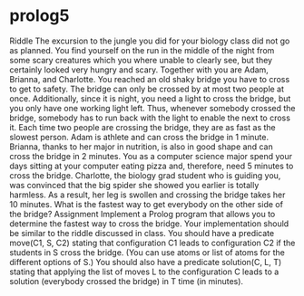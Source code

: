 # prolog5
Riddle 
The excursion to the jungle you did for your biology class did not go as planned. You find yourself on the run in the middle of the night from some scary creatures which you where unable to clearly see, but they certainly looked very hungry and scary. Together with you are Adam, Brianna, and Charlotte. You reached an old shaky bridge you have to cross to get to safety. The bridge can only be crossed by at most two people at once. Additionally, since it is night, you need a light to cross the bridge, but you only have one working light left. Thus, whenever somebody crossed the bridge, somebody has to run back with the light to enable the next to cross it. Each time two people are crossing the bridge, they are as fast as the slowest person. Adam is athlete and can cross the bridge in 1 minute. Brianna, thanks to her major in nutrition, is also in good shape and can cross the bridge in 2 minutes. You as a computer science major spend your days sitting at your computer eating pizza and, therefore, need 5 minutes to cross the bridge. Charlotte, the biology grad student who is guiding you, was convinced that the big spider she showed you earlier is totally harmless. As a result, her leg is swollen and crossing the bridge takes her 10 minutes. What is the fastest way to get everybody on the other side of the bridge? 
Assignment 
Implement a Prolog program that allows you to determine the fastest way to cross the bridge. Your implementation should be similar to the riddle discussed in class. You should have a predicate move(C1, S, C2) stating that configuration C1 leads to configuration C2 if the students in S cross the bridge. (You can use atoms or list of atoms for the different options of S.) You should also have a predicate solution(C, L, T) stating that applying the list of moves L to the configuration C leads to a solution (everybody crossed the bridge) in T time (in minutes).
